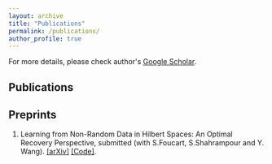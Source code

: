 ```yaml
---
layout: archive
title: "Publications"
permalink: /publications/
author_profile: true
---
```


For more details, please check author's <a href="https://scholar.google.com/citations?user=eAPnyCsAAAAJ&hl=zh-CN" target="_blank">Google Scholar</a>.

## Publications ##

## Preprints ##
1. Learning from Non-Random Data in Hilbert Spaces: An Optimal Recovery Perspective, submitted  (with S.Foucart,  S.Shahrampour and Y. Wang). <a href="https://arxiv.org/abs/2006.03706" target="_blank">[arXiv]</a> <a href="https://github.com/liaochunyang/Learning-from-Non-Random-Data-in-Hilbert-Spaces-An-Optimal-Recovery-Perspective" target="_blank">[Code]</a>.
